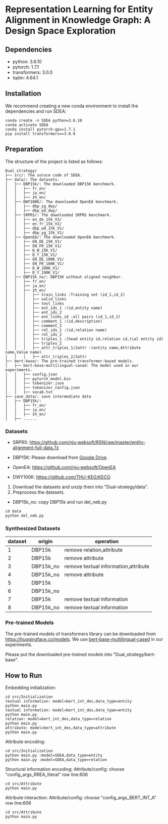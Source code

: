 # Representation Learning for Entity Alignment in Knowledge Graph: A Design Space Exploration

## Dependencies
- python: 3.6.10
- pytorch: 1.7.1
- transformers: 3.0.0
- tqdm: 4.64.1

## Installation
We recommend creating a new conda environment to install the dependencies and run SDEA:

```shell
conda create -n SDEA python=3.6.10
conda activate SDEA
conda install pytorch-gpu=1.7.1
pip install transformers==3.0.0
```

## Preparation

The structure of the project is listed as follows:

```
Dual_strategy/
├── src/: The soruce code of SDEA. 
├── data/: The datasets. 
│   ├── DBP15k/: The downloaded DBP15K benchmark. 
│   │   ├── fr_en/
│   │   ├── ja_en/
│   │   ├── zh_en/
│   ├── DWY100K/: The downloaded OpenEA benchmark. 
│   │   ├── dbp_yg_dwy/
│   │   ├── dbp_wd_dwy/
│   ├── SRPRS/: The downloaded SRPRS benchmark. 
│   │   ├── en_de_15k_V1/
│   │   ├── en_fr_15k_V1/
│   │   ├── dbp_wd_15k_V1/
│   │   ├── dbp_yg_15k_V1/
│   ├── OpenEA/: The downloaded OpenEA benchmark. 
│   │   ├── EN_DE_15K_V1/
│   │   ├── EN_FR_15K_V1/
│   │   ├── D_W_15K_V1/
│   │   ├── D_Y_15K_V1/
│   │   ├── EN_DE_100K_V1/
│   │   ├── EN_FR_100K_V1/
│   │   ├── D_W_100K_V1/
│   │   ├── D_Y_100K_V1/
│   ├── DBP15k_no/: DBP15K without aligned neighbor. 
│   │   ├── fr_en/
│   │   ├── ja_en/
│   │   ├── zh_en/
│   │   │   ├── train_links :Training set (id_1,id_2) 
│   │   │   ├── valid_links 
│   │   │   ├── test_links
│   │   │   ├── ent_ids_1 :(id,entity name)
│   │   │   ├── ent_ids_2
│   │   │   ├── ent_links_id :all pairs (id_1,id_2)
│   │   │   ├── comment_1 :(id,description)
│   │   │   ├── comment_2
│   │   │   ├── rel_ids_1 :(id,relation name)
│   │   │   ├── rel_ids_2
│   │   │   ├── triples_1 :(head entity id,relation id,tial entity id)
│   │   │   ├── triples_2   
│   │   │   ├── attr_triples_1/2attr :(entity name,Attribute name,Value name)
│   │   │   ├── attr_triples_2/2attr      
├── bert-base/: The pre-trained transformer-based models. 
│   ├── bert-base-multilingual-cased: The model used in our experiments.
│   │   ├── config.json
│   │   ├── pytorch_model.bin
│   │   ├── tokenizer.json
│   │   ├── tokenizer_config.json
│   │   ├── vocab.txt
├── save_data/: save intermediate data
│   ├── DBP15k/:
│   │   ├── fr_en/
│   │   ├── ja_en/
│   │   ├── zh_en/
│   ├── ......
```

### Datasets

- SRPRS: https://github.com/nju-websoft/RSN/raw/master/entity-alignment-full-data.7z

- DBP15K:  Please download from [Google Drive](https://drive.google.com/file/d/1Xj6CaeECTDwuJM5nj_Xk3JZt_oXFu5sO/view?usp=sharing).
- OpenEA: https://github.com/nju-websoft/OpenEA
- DWY100K: https://github.com/THU-KEG/KECG
1. Download the datasets and unzip them into "Dual-strategy/data".
2. Preprocess the datasets.
- DBP15k_no: copy DBP15k and run del_neb.py
```
cd data
python del_neb.py
```
### Synthesized Datasets
|  dataset   | origin  | operation  |
|  ----  | ----  | ----  |
| 1  | DBP15k | remove relation,attribute
| 2  |  DBP15k | remove attribute
| 3  |  DBP15k_no | remove textual information,attribute
| 4  |  DBP15k_no | remove attribute
| 5  | DBP15k | 
| 6  |  DBP15k_no | 
| 7  |  DBP15k | remove textual information
| 8  |  DBP15k_no | remove textual information
### Pre-trained Models

The pre-trained models of transformers library can be downloaded from https://huggingface.co/models. 
We use [bert-base-multilingual-cased](https://huggingface.co/bert-base-multilingual-cased) in our experiments. 

Please put the downloaded pre-trained models into "Dual_strategy/bert-base". 


## How to Run
Embedding initialization:
```
cd src/Initialization
textual information: model=bert_int_des,data_type=entity
python main.py
textual information: model=bert_int_des,data_type=entity
python main.py
relation: model=bert_int_des,data_type=relation
python main.py
attribute: model=bert_int_des,data_type=attribute
python main.py
```
Attribute encoding:
```
cd src/Initialization
python main.py :model=SDEA,data_type=entity
python main.py :model=SDEA,data_type=relation
```
Structural information encoding:
Attribute/config: choose "config_args_RREA_literal" row line:606
```
cd src/Attribute  
python main.py
```
Attribute interaction:
Attribute/config: choose "config_args_BERT_INT_A" row line:606
```
cd src/Attribute  
python main.py
```
